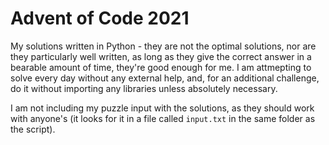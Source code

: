 # Advent of Code 2021

My solutions written in Python - they are not the optimal solutions, nor are they particularly well written, as long as they give the correct answer in a bearable amount of time, they're good enough for me. I am attmepting to solve every day without any external help, and, for an additional challenge, do it without importing any libraries unless absolutely necessary.

I am not including my puzzle input with the solutions, as they should work with anyone's (it looks for it in a file called `input.txt` in the same folder as the script).
